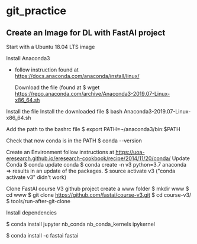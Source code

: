 # git_practice
## Create an Image for DL with FastAI project
Start with a Ubuntu 18.04 LTS image

Install Anaconda3
- follow instruction found at
  https://docs.anaconda.com/anaconda/install/linux/
  
  Download the file (found at 
  $ wget https://repo.anaconda.com/archive/Anaconda3-2019.07-Linux-x86_64.sh 


Install the file 
  Install the downloaded file
  $ bash Anaconda3-2019.07-Linux-x86_64.sh
  
  Add the path to the bashrc file 
  $ export PATH=~/anaconda3/bin:$PATH
  
  Check that now conda is in the PATH
  $ conda --version 

Create an Environment 
  follow instructions at https://uoa-eresearch.github.io/eresearch-cookbook/recipe/2014/11/20/conda/
  Update Conda
  $ conda update conda
  $ conda create -n v3 python=3.7 anaconda
  => results in an update of the packages.
  $ source activate v3 ("conda activate v3" didn't work)


Clone FastAI course V3 github project 
  create a www folder
  $ mkdir www
  $ cd www
  $ git clone https://github.com/fastai/course-v3.git
  $ cd course-v3/
  $ tools/run-after-git-clone

Install dependencies

  $ conda install jupyter nb_conda nb_conda_kernels ipykernel
  
  $ conda install -c fastai fastai
  
